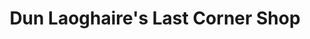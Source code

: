 ---
title: "Dun Laoghaire's Last Corner Shop"
url: /dun-laoghaire/dun-laoghaires-last-corner-shop/
shop: newsagent
---